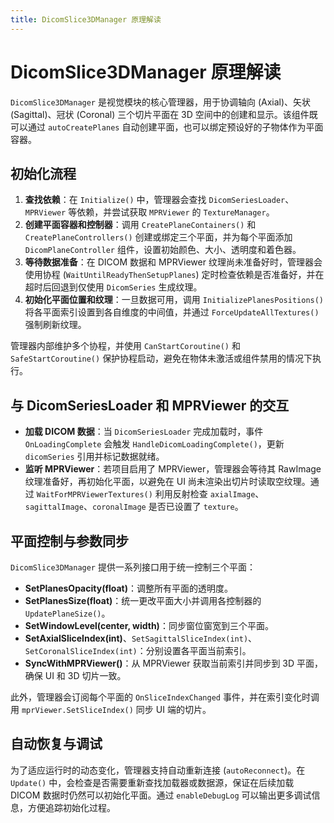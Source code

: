 ```yaml
---
title: DicomSlice3DManager 原理解读
---
```


# DicomSlice3DManager 原理解读

`DicomSlice3DManager` 是视觉模块的核心管理器，用于协调轴向 (Axial)、矢状 (Sagittal)、冠状 (Coronal) 三个切片平面在 3D 空间中的创建和显示。该组件既可以通过 `autoCreatePlanes` 自动创建平面，也可以绑定预设好的子物体作为平面容器。

## 初始化流程

1. **查找依赖**：在 `Initialize()` 中，管理器会查找 `DicomSeriesLoader`、`MPRViewer` 等依赖，并尝试获取 `MPRViewer` 的 `TextureManager`。
2. **创建平面容器和控制器**：调用 `CreatePlaneContainers()` 和 `CreatePlaneControllers()` 创建或绑定三个平面，并为每个平面添加 `DicomPlaneController` 组件，设置初始颜色、大小、透明度和着色器。
3. **等待数据准备**：在 DICOM 数据和 MPRViewer 纹理尚未准备好时，管理器会使用协程 (`WaitUntilReadyThenSetupPlanes`) 定时检查依赖是否准备好，并在超时后回退到仅使用 `DicomSeries` 生成纹理。
4. **初始化平面位置和纹理**：一旦数据可用，调用 `InitializePlanesPositions()` 将各平面索引设置到各自维度的中间值，并通过 `ForceUpdateAllTextures()` 强制刷新纹理。

管理器内部维护多个协程，并使用 `CanStartCoroutine()` 和 `SafeStartCoroutine()` 保护协程启动，避免在物体未激活或组件禁用的情况下执行。

## 与 DicomSeriesLoader 和 MPRViewer 的交互

- **加载 DICOM 数据**：当 `DicomSeriesLoader` 完成加载时，事件 `OnLoadingComplete` 会触发 `HandleDicomLoadingComplete()`，更新 `dicomSeries` 引用并标记数据就绪。
- **监听 MPRViewer**：若项目启用了 MPRViewer，管理器会等待其 RawImage 纹理准备好，再初始化平面，以避免在 UI 尚未渲染出切片时读取空纹理。通过 `WaitForMPRViewerTextures()` 利用反射检查 `axialImage`、`sagittalImage`、`coronalImage` 是否已设置了 `texture`。

## 平面控制与参数同步

`DicomSlice3DManager` 提供一系列接口用于统一控制三个平面：

- **SetPlanesOpacity(float)**：调整所有平面的透明度。
- **SetPlanesSize(float)**：统一更改平面大小并调用各控制器的 `UpdatePlaneSize()`。
- **SetWindowLevel(center, width)**：同步窗位窗宽到三个平面。
- **SetAxialSliceIndex(int)**、`SetSagittalSliceIndex(int)`、`SetCoronalSliceIndex(int)`：分别设置各平面当前索引。
- **SyncWithMPRViewer()**：从 MPRViewer 获取当前索引并同步到 3D 平面，确保 UI 和 3D 切片一致。

此外，管理器会订阅每个平面的 `OnSliceIndexChanged` 事件，并在索引变化时调用 `mprViewer.SetSliceIndex()` 同步 UI 端的切片。

## 自动恢复与调试

为了适应运行时的动态变化，管理器支持自动重新连接 (`autoReconnect`)。在 `Update()` 中，会检查是否需要重新查找加载器或数据源，保证在后续加载 DICOM 数据时仍然可以初始化平面。通过 `enableDebugLog` 可以输出更多调试信息，方便追踪初始化过程。
